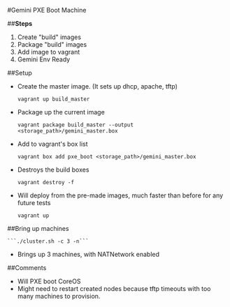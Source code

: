 #Gemini PXE Boot Machine 

##**Steps**
1. Create "build" images
2. Package "build" images
3. Add image to vagrant
4. Gemini Env Ready

##Setup

- Create the master image. (It sets up dhcp, apache, tftp)

    `vagrant up build_master`

- Package up the current image

    ```
    vagrant package build_master --output <storage_path>/gemini_master.box
    ```
    
- Add to vagrant's box list
    
    ```
    vagrant box add pxe_boot <storage_path>/gemini_master.box
    ```
    
- Destroys the build boxes
    
    `vagrant destroy -f`

- Will deploy from the pre-made images, much faster than before for any future tests
    
    `vagrant up`

##Bring up machines

    ```./cluster.sh -c 3 -n```
    
- Brings up 3 machines, with NATNetwork enabled

##Comments
    
- Will PXE boot CoreOS
- Might need to restart created nodes because tftp timeouts with too many machines to provision.
